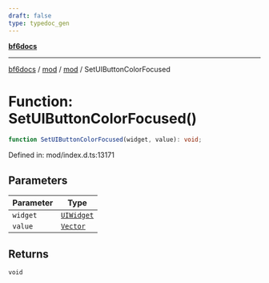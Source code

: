 ```yaml
---
draft: false
type: typedoc_gen
---
```


[**bf6docs**](../../../_index.md)

***

[bf6docs](../../../_index.md) / [mod](../../_index.md) / [mod](../_index.md) / SetUIButtonColorFocused

# Function: SetUIButtonColorFocused()

```ts
function SetUIButtonColorFocused(widget, value): void;
```

Defined in: mod/index.d.ts:13171

## Parameters

| Parameter | Type |
| ------ | ------ |
| `widget` | [`UIWidget`](../UIWidget/_index.md) |
| `value` | [`Vector`](../Vector/_index.md) |

## Returns

`void`
